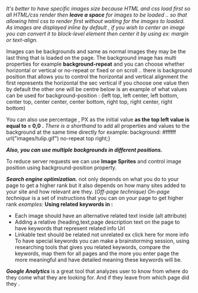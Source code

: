 *It's better to have specific  images  size  because HTML and css load first so all HTML/css render then **leave a space** for images to be loaded .. so that allowing html css to render first without waiting for the images to loaded.
As images are displayed inline by default , if you wish to center an image you can convert it to block-level element then center it by using ex: margin or text-align.*

Images  can be backgrounds and same as normal images they may be the last thing that is loaded on the page.
The background image has multi properties for example **background-repeat** and you can choose whether horizontal or vertical or no-repeat or fixed or on scroll .. there is background position that allows you to control the horizontal and vertical alignment the first represents the horizontal the sec vertical if you choose one value then by default the other one will be centre below is an example of what values can be used for background-position : (left top, left center, left bottom, center top, center center, center bottom, right top, right center, right bottom)


You can also use percentage , PX  as the initial value **as the top left value is equal to = 0,0 .**
*There is a shorthand* to add all properties and values to the background at the same time directly for example:  background: #ffffff url("images/tulip.gif")  no-repeat top right;}

***Also, you can use multiple backgrounds in different positions.***

To reduce server requests we can use **Image Sprites** and control image position using background-position property.

***Search engine optimization.***
not only depends on what you do to your page to get a higher rank but it also depends on how many sites added to your site and how relevant are they. (*Off-page technique)*
*On-page technique* is a set of instructions that you can on your page to get higher rank  *examples:*
**Using  related keywords  in :**
- Each image should have  an alternative related text inside (alt attribute)
-  Adding a relative (heading,text,page description text on the page to have keywords that represent related info
Url
- Linkable text should be related not unrelated ex click here for more info
To have special keywords you can make a brainstorming session, using researching tools that gives you related keywords, compare the keywords, map them for all pages and the more you enter page the more meaningful and have detailed meaning these keywords will be.

***Google Analytics*** is a great tool that analyzes user to know from where do they come what they are looking for. And if they leave from which page did they .